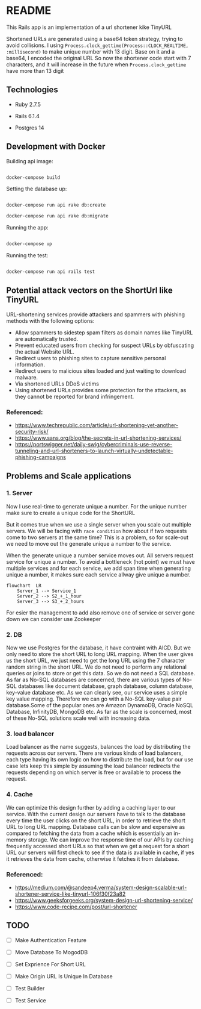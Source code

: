 # README

 This Rails app is an implementation of a url shortener kike TinyURL

Shortened URLs are generated using a base64 token strategy, trying to avoid collisions.
I using `Process.clock_gettime(Process::CLOCK_REALTIME, :millisecond)` to make unique number with 13 digit. Base on it and a base64, I encoded the original URL
So now the shortener code start with 7 characters, and it will increase in the future when `Process.clock_gettime` have more than 13 digit



## Technologies



* Ruby 2.7.5

* Rails 6.1.4

* Postgres 14



## Development with Docker



Building api image:

```sh

docker-compose build

```



Setting the database up:

```sh

docker-compose run api rake db:create

docker-compose run api rake db:migrate

```



Running the app:

```sh

docker-compose up

```



Running the test:

```sh

docker-compose run api rails test

```

## Potential attack vectors on the ShortUrl like TinyURL


URL-shortening services provide attackers and spammers with phishing methods with the following options:

-   Allow spammers to sidestep spam filters as domain names like TinyURL are automatically trusted.
-   Prevent educated users from checking for suspect URLs by obfuscating the actual Website URL.
-   Redirect users to phishing sites to capture sensitive personal information.
-  Redirect users to malicious sites loaded and just waiting to download malware.
-  Via shortened URLs  DDoS victims
- Using shortened URLs provides some protection for the attackers, as they cannot be reported for brand infringement.

### Referenced:
- https://www.techrepublic.com/article/url-shortening-yet-another-security-risk/
- https://www.sans.org/blog/the-secrets-in-url-shortening-services/
- https://portswigger.net/daily-swig/cybercriminals-use-reverse-tunneling-and-url-shorteners-to-launch-virtually-undetectable-phishing-campaigns


## Problems and Scale applications


### 1. Server
Now  I use real-time to generate unique a number. For the unique number make sure to create a unique code for the ShortURL

But it comes true when we use a single server when you scale out multiple servers. We will be facing with `race condition` how about if two requests come to two servers at the same time? This is a problem, so for scale-out we need to move out the generate unique a number to the service.

When the generate unique a number service moves out. All servers request service for unique a number. To avoid a bottleneck (hot point) we must have multiple services and for each service, we add span time when generating unique a number, it makes sure each service allway give unique a number.


```mermaid
flowchart  LR
	Server_1 --> Service_1
	Server_2 --> S2_+_1_hour
	Server_3 --> S3_+_2_hours
```

For esier the management to add also remove one of service or server gone down we can consider use Zookeeper

### 2. DB

Now we use Postgres for the database, it have contraint with AICD. But we only need to store the short URL to long URL mapping. When the user gives us the short URL, we just need to get the long URL using the 7 character random string in the short URL. We do not need to perform any relational queries or joins to store or get this data. So we do not need a SQL database. As far as No-SQL databases are concerned, there are various types of No-SQL databases like document database, graph database, column database, key-value database etc. As we can clearly see, our service uses a simple key value mapping. Therefore we can go with a No-SQL key-value pair database.Some of the popular ones are Amazon DynamoDB, Oracle NoSQL Database, InfinityDB, MongoDB etc. As far as the scale is concerned, most of these No-SQL solutions scale well with increasing data.

### 3. load balancer

Load balancer as the name suggests, balances the load by distributing the requests across our servers. There are various kinds of load balancers, each type having its own logic on how to distribute the load, but for our use case lets keep this simple by assuming the load balancer redirects the requests depending on which server is free or available to process the request.

### 4. Cache

We can optimize this design further by adding a caching layer to our service. With the current design our servers have to talk to the database every time the user clicks on the short URL, in order to retrieve the short URL to long URL mapping. Database calls can be slow and expensive as compared to fetching the data from a cache which is essentially an in-memory storage. We can improve the response time of our APIs by caching frequently accessed short URLs so that when we get a request for a short URL our servers will first check to see if the data is available in cache, if yes it retrieves the data from cache, otherwise it fetches it from database.


### Referenced:
- https://medium.com/@sandeep4.verma/system-design-scalable-url-shortener-service-like-tinyurl-106f30f23a82
- https://www.geeksforgeeks.org/system-design-url-shortening-service/
- https://www.code-recipe.com/post/url-shortener

## TODO

- [ ] Make Authentication Feature
- [ ] Move Database To MogodDB
- [ ] Set Exprience For Short URL
- [ ] Make Origin URL Is Unique In Database
- [ ] Test Builder
- [ ] Test Service

